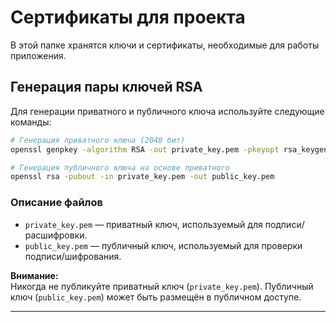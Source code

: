 # Сертификаты для проекта

В этой папке хранятся ключи и сертификаты, необходимые для работы приложения.

## Генерация пары ключей RSA

Для генерации приватного и публичного ключа используйте следующие команды:

```bash
# Генерация приватного ключа (2048 бит)
openssl genpkey -algorithm RSA -out private_key.pem -pkeyopt rsa_keygen_bits:2048

# Генерация публичного ключа на основе приватного
openssl rsa -pubout -in private_key.pem -out public_key.pem
```

### Описание файлов

- `private_key.pem` — приватный ключ, используемый для подписи/расшифровки.
- `public_key.pem` — публичный ключ, используемый для проверки подписи/шифрования.

**Внимание:**  
Никогда не публикуйте приватный ключ (`private_key.pem`). Публичный ключ (`public_key.pem`) может быть размещён в публичном доступе.

---